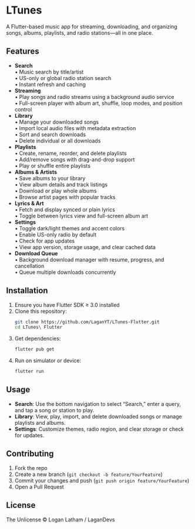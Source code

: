 # LTunes

A Flutter-based music app for streaming, downloading, and organizing songs, albums, playlists, and radio stations—all in one place.

## Features

- **Search**  
  • Music search by title/artist  
  • US-only or global radio station search  
  • Instant refresh and caching  
- **Streaming**  
  • Play songs and radio streams using a background audio service  
  • Full-screen player with album art, shuffle, loop modes, and position control  
- **Library**  
  • Manage your downloaded songs  
  • Import local audio files with metadata extraction  
  • Sort and search downloads  
  • Delete individual or all downloads  
- **Playlists**  
  • Create, rename, reorder, and delete playlists  
  • Add/remove songs with drag-and-drop support  
  • Play or shuffle entire playlists  
- **Albums & Artists**  
  • Save albums to your library  
  • View album details and track listings  
  • Download or play whole albums  
  • Browse artist pages with popular tracks  
- **Lyrics & Art**  
  • Fetch and display synced or plain lyrics  
  • Toggle between lyrics view and full-screen album art  
- **Settings**  
  • Toggle dark/light themes and accent colors  
  • Enable US-only radio by default  
  • Check for app updates  
  • View app version, storage usage, and clear cached data  
- **Download Queue**  
  • Background download manager with resume, progress, and cancellation  
  • Queue multiple downloads concurrently  

## Installation

1. Ensure you have Flutter SDK ≥ 3.0 installed  
2. Clone this repository:
   ```bash
   git clone https://github.com/LaganYT/LTunes-Flutter.git
   cd LTunes\ Flutter
   ```
3. Get dependencies:
   ```bash
   flutter pub get
   ```
4. Run on simulator or device:
   ```bash
   flutter run
   ```

## Usage

- **Search**: Use the bottom navigation to select “Search,” enter a query, and tap a song or station to play.  
- **Library**: View, play, import, and delete downloaded songs or manage playlists and albums.  
- **Settings**: Customize themes, radio region, and clear storage or check for updates.

## Contributing

1. Fork the repo  
2. Create a new branch (`git checkout -b feature/YourFeature`)  
3. Commit your changes and push (`git push origin feature/YourFeature`)  
4. Open a Pull Request

## License

The Unlicense © Logan Latham / LaganDevs

